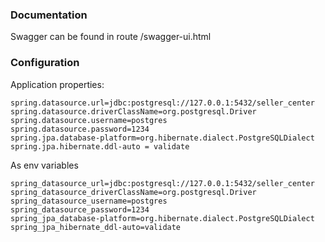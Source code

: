 ### Documentation
Swagger can be found in route /swagger-ui.html

### Configuration
Application properties:
```properties
spring.datasource.url=jdbc:postgresql://127.0.0.1:5432/seller_center
spring.datasource.driverClassName=org.postgresql.Driver
spring.datasource.username=postgres
spring.datasource.password=1234
spring.jpa.database-platform=org.hibernate.dialect.PostgreSQLDialect
spring.jpa.hibernate.ddl-auto = validate
```

As env variables
```env
spring_datasource_url=jdbc:postgresql://127.0.0.1:5432/seller_center
spring_datasource_driverClassName=org.postgresql.Driver
spring_datasource_username=postgres
spring_datasource_password=1234
spring_jpa_database-platform=org.hibernate.dialect.PostgreSQLDialect
spring_jpa_hibernate_ddl-auto=validate

```